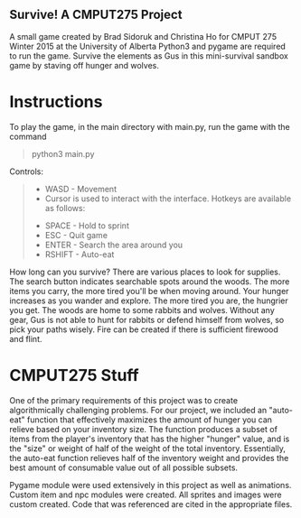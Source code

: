 ## Survive! A CMPUT275 Project
A small game created by Brad Sidoruk and Christina Ho for CMPUT 275 Winter 2015 at the University of Alberta 
Python3 and pygame are required to run the game. Survive the elements as Gus in this mini-survival sandbox game by staving off hunger and wolves.

# Instructions
To play the game, in the main directory with main.py, run the game with the command
> python3 main.py

Controls:
>   * WASD    - Movement
>   * Cursor is used to interact with the interface. Hotkeys are available as follows:
>   - SPACE   - Hold to sprint
>   - ESC     - Quit game
>   - ENTER   - Search the area around you
>   - RSHIFT  - Auto-eat
    

How long can you survive? There are various places to look for supplies. The search button indicates searchable spots around the woods. The more items you carry, the more tired you'll be when moving around.
Your hunger increases as you wander and explore. The more tired you are, the hungrier you get. 
The woods are home to some rabbits and wolves. Without any gear, Gus is not able to hunt for rabbits or defend himself from wolves, so pick your paths wisely.
Fire can be created if there is sufficient firewood and flint.

# CMPUT275 Stuff
One of the primary requirements of this project was to create algorithmically challenging problems. For our project, we included an "auto-eat" function that effectively maximizes the amount of hunger you can relieve based on your inventory size. The function produces a subset of items from the player's inventory that has the higher "hunger" value, and is the "size" or weight of half of the weight of the total inventory. Essentially, the auto-eat function relieves half of the inventory weight and provides the best amount of consumable value out of all possible subsets.

Pygame module were used extensively in this project as well as animations. Custom item and npc modules were created. All sprites and images were custom created. Code that was referenced are cited in the appropriate files.
